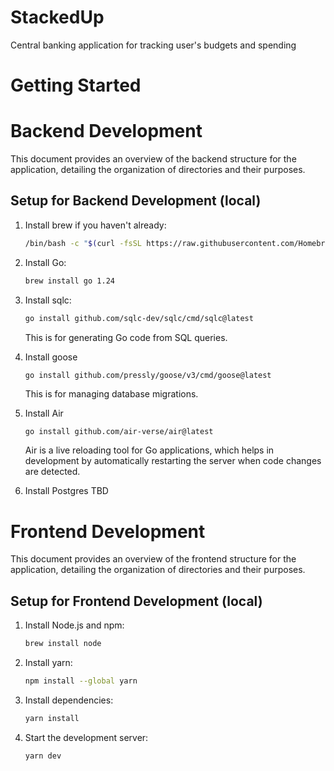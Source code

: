 # StackedUp
Central banking application for tracking user's budgets and spending

# Getting Started

# Backend Development
This document provides an overview of the backend structure for the application, detailing the organization of directories and their purposes.

## Setup for Backend Development (local)
1. Install brew if you haven't already:
    ```bash
    /bin/bash -c "$(curl -fsSL https://raw.githubusercontent.com/Homebrew/install/HEAD/install.sh)"
    ```
2. Install Go:
    ```bash
    brew install go 1.24   
    ``` 

3. Install sqlc:
    ```bash
    go install github.com/sqlc-dev/sqlc/cmd/sqlc@latest 
    ```

    This is for generating Go code from SQL queries.

4. Install goose
    ```
    go install github.com/pressly/goose/v3/cmd/goose@latest
    ```
    This is for managing database migrations.

5. Install Air
    ```bash
    go install github.com/air-verse/air@latest
    ```

    Air is a live reloading tool for Go applications, which helps in development by automatically restarting the server when code changes are detected.


6. Install Postgres
    TBD


# Frontend Development
This document provides an overview of the frontend structure for the application, detailing the organization of directories and their purposes.

## Setup for Frontend Development (local)

1. Install Node.js and npm:
    ```bash
    brew install node
    ```

2. Install yarn:
    ```bash
    npm install --global yarn
    ```
3. Install dependencies:
    ```bash
    yarn install
    ```

4. Start the development server:
    ```bash
    yarn dev
    ```